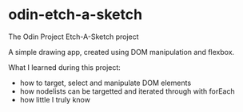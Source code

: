# odin-etch-a-sketch
The Odin Project Etch-A-Sketch project

A simple drawing app, created using DOM manipulation and flexbox.

What I learned during this project:

- how to target, select and manipulate DOM elements
- how nodelists can be targetted and iterated through with forEach
- how little I truly know